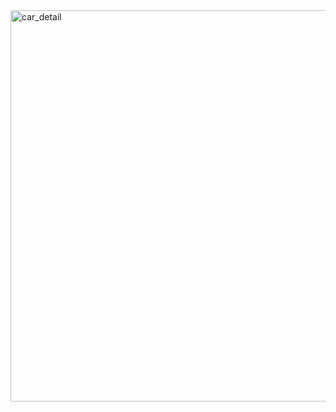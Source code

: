 <img width="626" alt="car_detail" src="https://github.com/biniman4/Car_detail/assets/129397501/c0ffa20f-c30a-4e58-80a0-8977c5f69048">

